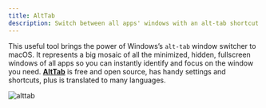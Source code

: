 ```yaml
---
title: AltTab
description: Switch between all apps' windows with an alt-tab shortcut on macOS.
---
```


 This useful tool brings the power of Windows’s `alt-tab` window switcher to macOS. It represents a big mosaic of all the minimized, hidden, fullscreen windows of all apps so you can instantly identify and focus on the window you need. [**AltTab**](https://alt-tab-macos.netlify.app/) is free and open source, has handy settings and shortcuts, plus is translated to many languages.

 ![alttab](/alttab.webp)
